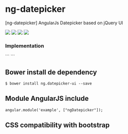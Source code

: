 ng-datepicker
===========
[ng-datepicker] AngularJs Datepicker based on jQuery UI

<p>
  <img src="https://img.shields.io/badge/ng--datepicker-release-green.svg">
  <img src="https://img.shields.io/badge/version-beta-blue.svg">
  <img src="https://img.shields.io/bower/v/bootstrap.svg">
  <img src="https://img.shields.io/github/license/mashape/apistatus.svg">
</p>

<h3>Implementation</h3>
```
<ng-datepicker ng-name="effectiveBeginning" ng-required="true" ng-model="effectiveBeginning" dateFormat="dd/mm/yy" minDate="-15D" maxDate="+1M +10D" buttonImage="images/ico-calendario.png" buttonText="Show calendar" ng-class="" native-class="form-control input-text"></ng-datepicker>
```

## Bower install de dependency
```
$ bower install ng.datepicker-ui --save
```

## Module AngularJS include
```
angular.module('example', ["ngDatepicker"]);
```

## CSS compatibility with bootstrap
